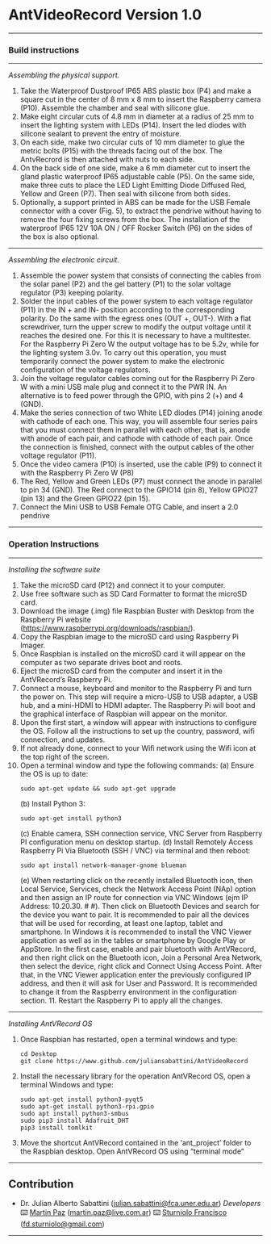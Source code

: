 # AntVideoRecord Version 1.0

---
### Build instructions
---

*Assembling the physical support.*
1. Take the Waterproof Dustproof IP65 ABS plastic box (P4) and make a square cut in the center of 8 mm x 8 mm to insert the Raspberry camera (P10). Assemble the chamber and seal with silicone glue.
2. Make eight circular cuts of 4.8 mm in diameter at a radius of 25 mm to insert the lighting system with LEDs (P14). Insert the led diodes with silicone sealant to prevent the entry of moisture.
3. On each side, make two circular cuts of 10 mm diameter to glue the metric bolts (P15) with the threads facing out of the box. The AntvRecrord is then attached with nuts to each side.
4. On the back side of one side, make a 6 mm diameter cut to insert the gland plastic waterproof IP65 adjustable cable (P5). On the same side, make three cuts to place the LED Light Emitting Diode Diffused Red, Yellow and Green (P7). Then seal with silicone from both sides.
5. Optionally, a support printed in ABS can be made for the USB Female connector with a cover (Fig. 5), to extract the pendrive without having to remove the four fixing screws from the box. The installation of the waterproof IP65 12V 10A ON / OFF Rocker Switch (P6) on the sides of the box is also optional.

---

*Assembling the electronic circuit.*
1. Assemble the power system that consists of connecting the cables from the solar panel (P2) and the gel battery (P1) to the solar voltage regulator (P3) keeping polarity.
2. Solder the input cables of the power system to each voltage regulator (P11) in the IN + and IN- position according to the corresponding polarity. Do the same with the egress ones (OUT +, OUT-). With a flat screwdriver, turn the upper screw to modify the output voltage until it reaches the desired one. For this it is necessary to have a multitester. For the Raspberry Pi Zero W the output voltage has to be 5.2v, while for the lighting system 3.0v. To carry out this operation, you must temporarily connect the power system to make the electronic configuration of the voltage regulators.
2. Join the voltage regulator cables coming out for the Raspberry Pi Zero W with a mini USB male plug and connect it to the PWR IN. An alternative is to feed power through the GPIO, with pins 2 (+) and 4 (GND).
3. Make the series connection of two White LED diodes (P14) joining anode with cathode of each one. This way, you will assemble four series pairs that you must connect them in parallel with each other, that is, anode with anode of each pair, and cathode with cathode of each pair. Once the connection is finished, connect with the output cables of the other voltage regulator (P11).
4. Once the video camera (P10) is inserted, use the cable (P9) to connect it with the Raspberry Pi Zero W (P8)
5. The Red, Yellow and Green LEDs (P7) must connect the anode in parallel to pin 34 (GND). The Red connect to the GPIO14 (pin 8), Yellow GPIO27 (pin 13) and the Green GPIO22 (pin 15).
6. Connect the Mini USB to USB Female OTG Cable, and insert a 2.0 pendrive

---
### Operation Instructions 
---

*Installing the software suite*
1. Take the microSD card (P12) and connect it to your computer.
2. Use free software such as SD Card Formatter to format the microSD card.
3. Download the image (.img) file Raspbian Buster with Desktop from the Raspberry Pi website (https://www.raspberrypi.org/downloads/raspbian/).
4. Copy the Raspbian image to the microSD card using Raspberry Pi Imager.
5. Once Raspbian is installed on the microSD card it will appear on the computer as two separate drives boot and roots. 
6. Eject the microSD card from the computer and insert it in the AntVRecord’s Raspberry Pi.
7. Connect a mouse, keyboard and monitor to the Raspberry Pi and turn the power on. This step will require a micro-USB to USB adapter, a USB hub, and a mini-HDMI to HDMI adapter. The Raspberry Pi will boot and the graphical interface of Raspbian will appear on the monitor.
8. Upon the first start, a window will appear with instructions to configure the OS. Follow all the instructions to set up the country, password, wifi connection, and updates.
9. If not already done, connect to your Wifi network using the Wifi icon at the top right of the screen.
10. Open a terminal window and type the following commands: 
	(a) Ensure the OS is up to date:
	```
	sudo apt-get update && sudo apt-get upgrade
	```
	(b) Install Python 3:
	```
	sudo apt-get install python3
	```
	(c) Enable camera, SSH connection service, VNC Server from Raspberry PI configuration menu on desktop startup.
	(d) Install Remotely Access Raspberry Pi Via Bluetooth (SSH / VNC) via terminal and then reboot:
	```
	sudo apt install network-manager-gnome blueman
	```
	(e) When restarting click on the recently installed Bluetooth icon, then Local Service, Services, check the Network Access Point (NAp) option and then assign an IP route for connection via VNC Windows (ejm IP Address: 10.20.30. # #). Then click on Bluetooth Devices and search for the device you want to pair. It is recommended to pair all the devices that will be used for recording, at least one laptop, tablet and smartphone. In Windows it is recommended to install the VNC Viewer application as well as in the tables or smartphone by Google Play or AppStore. In the first case, enable and pair bluetooth with AntVRecord, and then right click on the Bluetooth icon, Join a Personal Area Network, then select the device, right click and Connect Using Access Point. After that, in the VNC Viewer application enter the previously configured IP address, and then it will ask for User and Password. It is recommended to change it from the Raspberry environment in the configuration section.
	11. Restart the Raspberry Pi to apply all the changes. 

---

*Installing AntVRecord OS*

1. Once Raspbian has restarted, open a terminal windows and type:
	```
	cd Desktop
	git clone https://www.github.com/juliansabattini/AntVideoRecord
	```
2. Install the necessary library for the operation AntVRecord OS, open a terminal Windows and type:
	```
	sudo apt-get install python3-pyqt5
	sudo apt-get install python3-rpi.gpio
	sudo apt install python3-smbus
	sudo pip3 install Adafruit_DHT
	pip3 install tomlkit
	```
3. Move the shortcut AntVRecord contained in the ‘ant_project’ folder to the Raspbian desktop. Open AntVRecord OS using “terminal mode” 

---
## Contribution
* Dr. Julian Alberto Sabattini (julian.sabattini@fca.uner.edu.ar)
*Developers*
⌨️ [Martin Paz](https://github.com/freischarler) (martin.paz@live.com.ar) 
⌨️ [Sturniolo Francisco](https://github.com/fd-sturniolo) (fd.sturniolo@gmail.com)
---

